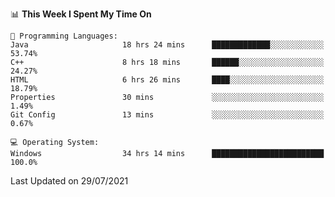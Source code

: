 
<!--START_SECTION:waka-->
📊 **This Week I Spent My Time On** 

```text
💬 Programming Languages: 
Java                     18 hrs 24 mins      █████████████░░░░░░░░░░░░   53.74% 
C++                      8 hrs 18 mins       ██████░░░░░░░░░░░░░░░░░░░   24.27% 
HTML                     6 hrs 26 mins       ████░░░░░░░░░░░░░░░░░░░░░   18.79% 
Properties               30 mins             ░░░░░░░░░░░░░░░░░░░░░░░░░   1.49% 
Git Config               13 mins             ░░░░░░░░░░░░░░░░░░░░░░░░░   0.67%

💻 Operating System: 
Windows                  34 hrs 14 mins      █████████████████████████   100.0%

```


 Last Updated on 29/07/2021
<!--END_SECTION:waka-->
